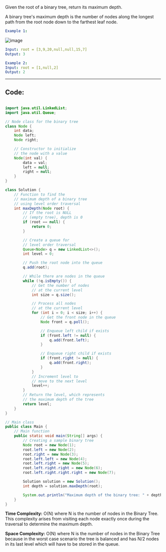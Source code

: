 Given the root of a binary tree, return its maximum depth.

A binary tree's maximum depth is the number of nodes along the longest path from the root node down to the farthest leaf node.

```yaml
Example 1:
````

![image](https://github.com/user-attachments/assets/2c6dee36-5a72-402a-abaf-2517bb1bd40e)

```yaml
Input: root = [3,9,20,null,null,15,7]
Output: 3

Example 2:
Input: root = [1,null,2]
Output: 2
````

---

## Code:
```java
                            
import java.util.LinkedList;
import java.util.Queue;

// Node class for the binary tree
class Node {
    int data;
    Node left;
    Node right;

    // Constructor to initialize
    // the node with a value
    Node(int val) {
        data = val;
        left = null;
        right = null;
    }
}

class Solution {
    // Function to find the
    // maximum depth of a binary tree
    // using level order traversal
    int maxDepth(Node root) {
        // If the root is NULL
        // (empty tree), depth is 0
        if (root == null) {
            return 0;
        }

        // Create a queue for
        // level order traversal
        Queue<Node> q = new LinkedList<>();
        int level = 0;

        // Push the root node into the queue
        q.add(root);

        // While there are nodes in the queue
        while (!q.isEmpty()) {
            // Get the number of nodes
            // at the current level
            int size = q.size();

            // Process all nodes
            // at the current level
            for (int i = 0; i < size; i++) {
                // Get the front node in the queue
                Node front = q.poll();

                // Enqueue left child if exists
                if (front.left != null) {
                    q.add(front.left);
                }

                // Enqueue right child if exists
                if (front.right != null) {
                    q.add(front.right);
                }
            }
            // Increment level to
            // move to the next level
            level++;
        }
        // Return the level, which represents
        // the maximum depth of the tree
        return level;
    }
}

// Main class
public class Main {
    // Main function
    public static void main(String[] args) {
        // Creating a sample binary tree
        Node root = new Node(1);
        root.left = new Node(2);
        root.right = new Node(3);
        root.left.left = new Node(4);
        root.left.right = new Node(5);
        root.left.right.right = new Node(6);
        root.left.right.right.right = new Node(7);

        Solution solution = new Solution();
        int depth = solution.maxDepth(root);

        System.out.println("Maximum depth of the binary tree: " + depth);
    }
}
```

**Time Complexity:** O(N) where N is the number of nodes in the Binary Tree. This complexity arises from visiting each node exactly once during the traversal to determine the maximum depth.

**Space Complexity:** O(N) where N is the number of nodes in the Binary Tree because in the worst case scenario the tree is balanced and has N/2 nodes in its last level which will have to be stored in the queue.
